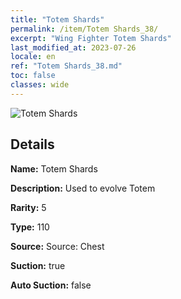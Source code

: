 ```yaml
---
title: "Totem Shards"
permalink: /item/Totem Shards_38/
excerpt: "Wing Fighter Totem Shards"
last_modified_at: 2023-07-26
locale: en
ref: "Totem Shards_38.md"
toc: false
classes: wide
---
```



 ![Totem Shards](/images/item/Totem_Shards_p.png)



## Details

 **Name:** Totem Shards 

 **Description:** Used to evolve Totem

 **Rarity:** 5 

 **Type:** 110 

 **Source:** Source: Chest 

 **Suction:** true 

 **Auto Suction:** false 


